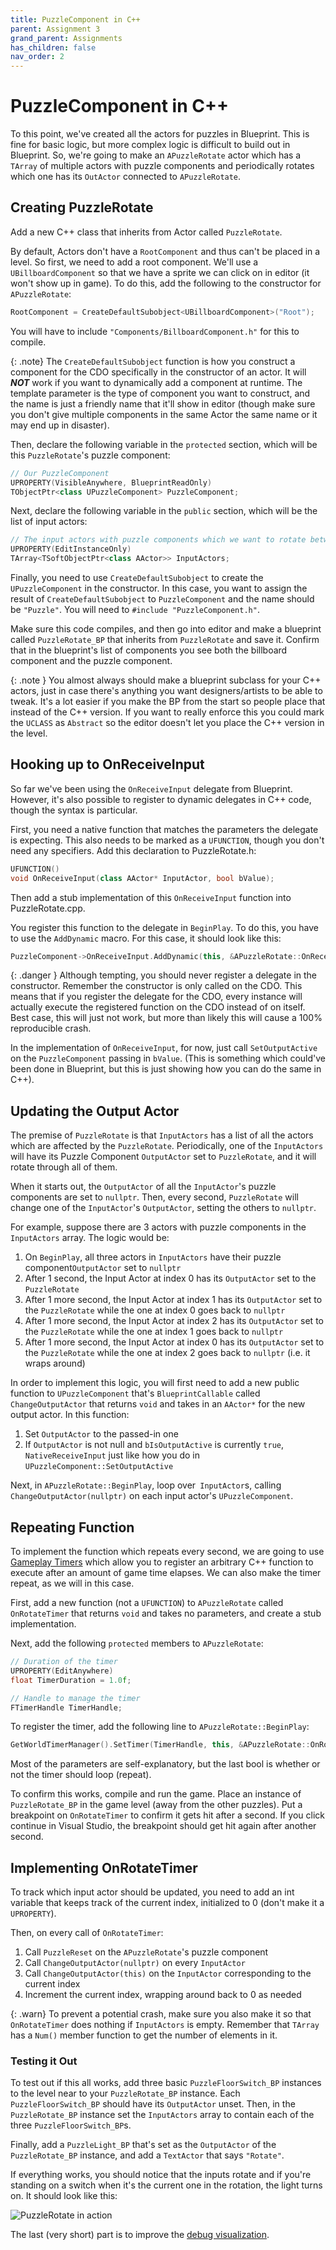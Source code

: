 ```yaml
---
title: PuzzleComponent in C++
parent: Assignment 3
grand_parent: Assignments
has_children: false
nav_order: 2
---
```


# PuzzleComponent in C++

To this point, we've created all the actors for puzzles in Blueprint. This is fine for basic logic, but more complex logic is difficult to build out in Blueprint. So, we're going to make an `APuzzleRotate` actor which has a `TArray` of multiple actors with puzzle components and periodically rotates which one has its `OutActor` connected to `APuzzleRotate`.

## Creating PuzzleRotate

Add a new C++ class that inherits from Actor called `PuzzleRotate`.

By default, Actors don't have a `RootComponent` and thus can't be placed in a level. So first, we need to add a root component. We'll use a `UBillboardComponent` so that we have a sprite we can click on in editor (it won't show up in game). To do this, add the following to the constructor for `APuzzleRotate`:

```c++
RootComponent = CreateDefaultSubobject<UBillboardComponent>("Root");
```

You will have to include `"Components/BillboardComponent.h"` for this to compile.

{: .note}
The `CreateDefaultSubobject` function is how you construct a component for the CDO specifically in the constructor of an actor. It will ***NOT*** work if you want to dynamically add a component at runtime. The template parameter is the type of component you want to construct, and the name is just a friendly name that it'll show in editor (though make sure you don't give multiple components in the same Actor the same name or it may end up in disaster).

Then, declare the following variable in the `protected` section, which will be this `PuzzleRotate`'s puzzle component:

```c++
// Our PuzzleComponent
UPROPERTY(VisibleAnywhere, BlueprintReadOnly)
TObjectPtr<class UPuzzleComponent> PuzzleComponent;
```

Next, declare the following variable in the `public` section, which will be the list of input actors:

```c++
// The input actors with puzzle components which we want to rotate between
UPROPERTY(EditInstanceOnly)
TArray<TSoftObjectPtr<class AActor>> InputActors;
```

Finally, you need to use `CreateDefaultSubobject` to create the `UPuzzleComponent` in the constructor. In this case, you want to assign the result of `CreateDefaultSubobject` to `PuzzleComponent` and the name should be `"Puzzle"`. You will need to `#include "PuzzleComponent.h"`.

Make sure this code compiles, and then go into editor and make a blueprint called `PuzzleRotate_BP` that inherits from `PuzzleRotate` and save it. Confirm that in the blueprint's list of components you see both the billboard component and the puzzle component.

{: .note }
You almost always should make a blueprint subclass for your C++ actors, just in case there's anything you want designers/artists to be able to tweak. It's a lot easier if you make the BP from the start so people place that instead of the C++ version. If you want to really enforce this you could mark the `UCLASS` as `Abstract` so the editor doesn't let you place the C++ version in the level.

## Hooking up to OnReceiveInput

So far we've been using the `OnReceiveInput` delegate from Blueprint. However, it's also possible to register to dynamic delegates in C++ code, though the syntax is particular.

First, you need a native function that matches the parameters the delegate is expecting. This also needs to be marked as a `UFUNCTION`, though you don't need any specifiers. Add this declaration to PuzzleRotate.h:

```c++
UFUNCTION()
void OnReceiveInput(class AActor* InputActor, bool bValue);
```

Then add a stub implementation of this `OnReceiveInput` function into PuzzleRotate.cpp.

You register this function to the delegate in `BeginPlay`. To do this, you have to use the `AddDynamic` macro. For this case, it should look like this:

```c++
PuzzleComponent->OnReceiveInput.AddDynamic(this, &APuzzleRotate::OnReceiveInput);
```

{: .danger }
Although tempting, you should never register a delegate in the constructor. Remember the constructor is only called on the CDO. This means that if you register the delegate for the CDO, every instance will actually execute the registered function on the CDO instead of on itself. Best case, this will just not work, but more than likely this will cause a 100% reproducible crash.

In the implementation of `OnReceiveInput`, for now, just call `SetOutputActive` on the `PuzzleComponent` passing in `bValue`. (This is something which could've been done in Blueprint, but this is just showing how you can do the same in C++).

## Updating the Output Actor

The premise of `PuzzleRotate` is that `InputActors` has a list of all the actors which are affected by the `PuzzleRotate`. Periodically, one of the `InputActors` will have its Puzzle Component `OutputActor` set to `PuzzleRotate`, and it will rotate through all of them.

When it starts out, the `OutputActor` of all the `InputActor`'s puzzle components are set to `nullptr`. Then, every second, `PuzzleRotate` will change one of the `InputActor`'s `OutputActor`, setting the others to `nullptr`.

For example, suppose there are 3 actors with puzzle components in the `InputActors` array. The logic would be:

1. On `BeginPlay`, all three actors in `InputActors` have their puzzle component`OutputActor` set to `nullptr`
2. After 1 second, the Input Actor at index 0 has its `OutputActor` set to the `PuzzleRotate`
3. After 1 more second, the Input Actor at index 1 has its `OutputActor` set to the `PuzzleRotate` while the one at index 0 goes back to `nullptr`
4. After 1 more second, the Input Actor at index 2 has its `OutputActor` set to the `PuzzleRotate` while the one at index 1 goes back to `nullptr`
5. After 1 more second, the Input Actor at index 0 has its `OutputActor` set to the `PuzzleRotate` while the one at index 2 goes back to `nullptr` (i.e. it wraps around)

In order to implement this logic, you will first need to add a new public function to `UPuzzleComponent` that's `BlueprintCallable` called `ChangeOutputActor` that returns `void` and takes in an `AActor*` for the new output actor. In this function:

1. Set `OutputActor` to the passed-in one
2. If `OutputActor` is not null and `bIsOutputActive` is currently `true`,  `NativeReceiveInput` just like how you do in `UPuzzleComponent::SetOutputActive`

Next, in `APuzzleRotate::BeginPlay`, loop over` InputActor`s, calling `ChangeOutputActor(nullptr)` on each input actor's `UPuzzleComponent`.

## Repeating Function

To implement the function which repeats every second, we are going to use [Gameplay Timers](https://docs.unrealengine.com/5.0/en-US/gameplay-timers-in-unreal-engine/) which allow you to register an arbitrary C++ function to execute after an amount of game time elapses. We can also make the timer repeat, as we will in this case.

First, add a new function (not a `UFUNCTION`) to `APuzzleRotate` called `OnRotateTimer` that returns `void` and takes no parameters, and create a stub implementation.

Next, add the following `protected` members to `APuzzleRotate`:

```c++
// Duration of the timer
UPROPERTY(EditAnywhere)
float TimerDuration = 1.0f;

// Handle to manage the timer
FTimerHandle TimerHandle;
```

To register the timer, add the following line to `APuzzleRotate::BeginPlay`:

```c++
GetWorldTimerManager().SetTimer(TimerHandle, this, &APuzzleRotate::OnRotateTimer, TimerDuration, true);
```

Most of the parameters are self-explanatory, but the last bool is whether or not the timer should loop (repeat).

To confirm this works, compile and run the game. Place an instance of `PuzzleRotate_BP` in the game level (away from the other puzzles). Put a breakpoint on `OnRotateTimer` to confirm it gets hit after a second. If you click continue in Visual Studio, the breakpoint should get hit again after another second.

## Implementing OnRotateTimer

To track which input actor should be updated, you need to add an int variable that keeps track of the current index, initialized to 0 (don't make it a `UPROPERTY`).

Then, on every call of `OnRotateTimer`:

1. Call `PuzzleReset` on the `APuzzleRotate`'s puzzle component
2. Call `ChangeOutputActor(nullptr)` on every `InputActor`
3. Call `ChangeOutputActor(this)` on the `InputActor` corresponding to the current index
4. Increment the current index, wrapping around back to 0 as needed

{: .warn}
To prevent a potential crash, make sure you also make it so that `OnRotateTimer` does nothing if `InputActors` is empty. Remember that `TArray` has a `Num()` member function to get the number of elements in it.

### Testing it Out

To test out if this all works, add three basic `PuzzleFloorSwitch_BP` instances to the level near to your `PuzzleRotate_BP` instance. Each `PuzzleFloorSwitch_BP` should have its `OutputActor` unset. Then, in the `PuzzleRotate_BP` instance set the `InputActors` array to contain each of the three `PuzzleFloorSwitch_BP`s.

Finally, add a `PuzzleLight_BP` that's set as the `OutputActor` of the `PuzzleRotate_BP` instance, and add a `TextActor` that says `"Rotate"`.

If everything works, you should notice that the inputs rotate and if you're standing on a switch when it's the current one in the rotation, the light turns on. It should look like this:

![PuzzleRotate in action](images/03/rotate.gif)

The last (very short) part is to improve the [debug visualization](03-03.html).

